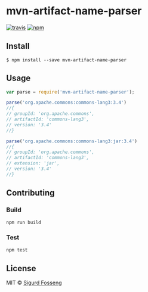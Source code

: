 # mvn-artifact-name-parser
[![travis][travis-image]][travis-url]
[![npm][npm-image]][npm-url]

[travis-image]: https://img.shields.io/travis/laat/mvn-dl.svg?style=flat
[travis-url]: https://travis-ci.org/laat/mvn-dl
[npm-image]: https://img.shields.io/npm/v/mvn-artifact-name-parser.svg?style=flat
[npm-url]: https://npmjs.org/package/mvn-artifact-name-parser

## Install

```
$ npm install --save mvn-artifact-name-parser
```

## Usage

```js
var parse = require('mvn-artifact-name-parser');

parse('org.apache.commons:commons-lang3:3.4')
//{
// groupId: 'org.apache.commons',
// artifactId: 'commons-lang3',
// version: '3.4'
//}

parse('org.apache.commons:commons-lang3:jar:3.4')
//{
// groupId: 'org.apache.commons',
// artifactId: 'commons-lang3',
// extension: 'jar',
// version: '3.4'
//}
```

## Contributing

### Build

```js
npm run build
```

### Test

```js
npm test
```

## License

MIT © [Sigurd Fosseng](http://github.com/laat)
